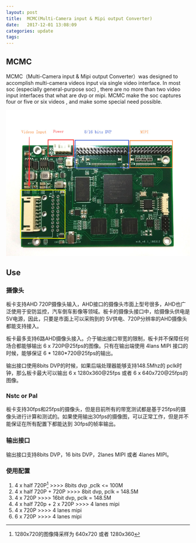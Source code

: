 ```yaml
---
layout: post
title:  MCMC(Multi-Camera input & Mipi output Converter)
date:   2017-12-01 13:08:09
categories: update
tags: 
---
```


## MCMC

MCMC（Multi-Camera input & Mipi output Converter）was designed to accomplish multi-camera videos input via single video interface.  In most soc (especially general-purpose soc) , there are no more than two video input interfaces that what are dvp or mipi. MCMC make the soc captures four or five or six videos , and make some special need possible. 

<div align="center">
<img src="/images/mcmc-descript.jpg" width="600" />
</div>

## Use
### 摄像头
板卡支持AHD 720P摄像头输入，AHD接口的摄像头市面上型号很多，AHD也广泛使用于安防监控，汽车倒车影像等领域。板卡的摄像头接口中，给摄像头供电是5V电源，因此，只要是市面上可以采购到的 5V供电、720P分辨率的AHD摄像头都能支持接入。

板卡最多支持6路AHD摄像头接入。介于输出接口带宽的限制，板卡并不保障任何场合都能够输出  6 x 720P@25fps的图像。只有在输出端使用 4lans MIPI 接口的时候，能够保证  6 * 1280*720@25fps的输出。

输出接口使用8bits DVP的时候，如果后端处理器能够支持148.5Mhz的 pclk时钟，那么板卡最大可以输出 6 x 1280x360@25fps 或者  6 x 640x720@25fps的图像。

### Nstc or Pal
板卡支持30fps和25fps的摄像头，但是目前所有的带宽测试都是基于25fps的摄像头进行计算和测试的。如果使用输出30fps的摄像图，可以正常工作，但是并不能保证在所有配置下都能达到 30fps的帧率输出。

### 输出接口
输出接口支持8bits DVP，16 bits DVP，2lanes MIPI 或者 4lanes MIPI。

### 使用配置 
 
1. 4 x half 720P[^half720p]    >>>> 8bits dvp ,pclk <=  100M
2. 4 x half 720P  + 720P  >>>>  8bit dvp, pclk = 148.5M
3. 4 x 720P >>>> 16bit dvp, pclk = 148.5M
4. 4 x half 720p + 2 x 720P >>>> 4 lanes mipi
5. 4 x 720P 				>>>> 4 lanes mipi
6. 6 x 720P				>>>> 4 lanes mipi 

[^half720p]: 1280x720的图像降采样为 640x720 或者 1280x360